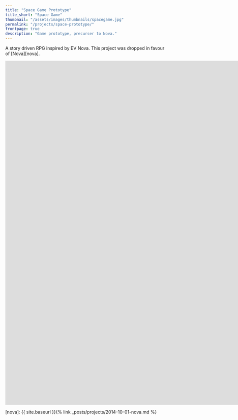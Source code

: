 ```yaml
---
title: "Space Game Prototype"
title_short: "Space Game"
thumbnail: "/assets/images/thumbnails/spacegame.jpg"
permalink: "/projects/space-prototype/"
frontpage: true
description: "Game prototype, precurser to Nova."
---
```


A story driven RPG inspired by EV Nova. This project was dropped in favour of [Nova][nova].

<div class="responsive-container">
<iframe width="1920" height="1080" src="https://www.youtube.com/embed/kVasxJhXBUY?vq=hd1080&amp;rel=0" frameborder="0" allowfullscreen></iframe>
</div>

[nova]: {{ site.baseurl }}{% link _posts/projects/2014-10-01-nova.md %}
